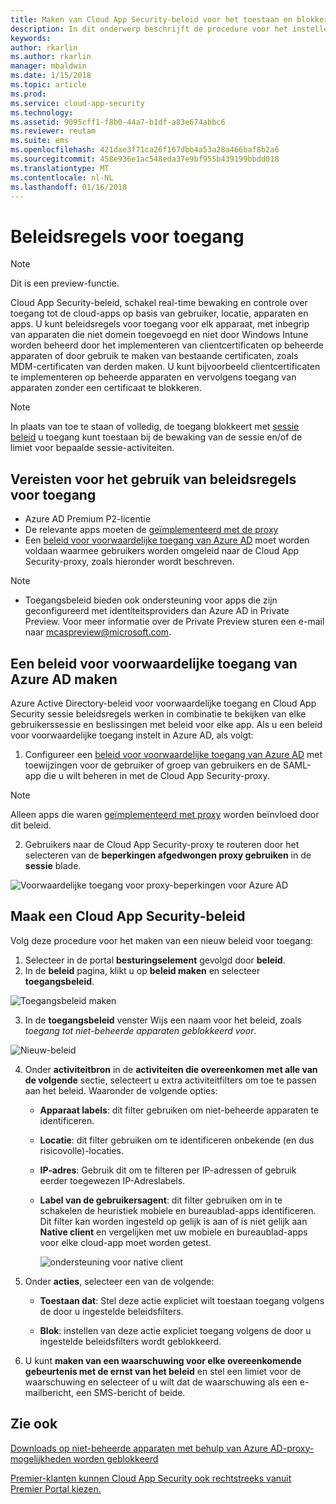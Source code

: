 ```yaml
---
title: Maken van Cloud App Security-beleid voor het toestaan en blokkeren van toegang | Microsoft Docs
description: In dit onderwerp beschrijft de procedure voor het instellen van een Proxy voor Cloud App Security-beleid voor het toestaan en blokkeren van toegang tot apps die zijn verbonden via Azure AD.
keywords: 
author: rkarlin
ms.author: rkarlin
manager: mbaldwin
ms.date: 1/15/2018
ms.topic: article
ms.prod: 
ms.service: cloud-app-security
ms.technology: 
ms.assetid: 9095cff1-f8b0-44a7-b1df-a83e674abbc6
ms.reviewer: reutam
ms.suite: ems
ms.openlocfilehash: 421dae3f71ca26f167dbb4a53a28a466baf8b2a6
ms.sourcegitcommit: 458e936e1ac548eda37e9bf955b439199bbdd018
ms.translationtype: MT
ms.contentlocale: nl-NL
ms.lasthandoff: 01/16/2018
---
```

# <a name="access-policies"></a>Beleidsregels voor toegang 

> [!NOTE]
> Dit is een preview-functie.

Cloud App Security-beleid, schakel real-time bewaking en controle over toegang tot de cloud-apps op basis van gebruiker, locatie, apparaten en apps. U kunt beleidsregels voor toegang voor elk apparaat, met inbegrip van apparaten die niet domein toegevoegd en niet door Windows Intune worden beheerd door het implementeren van clientcertificaten op beheerde apparaten of door gebruik te maken van bestaande certificaten, zoals MDM-certificaten van derden maken. U kunt bijvoorbeeld clientcertificaten te implementeren op beheerde apparaten en vervolgens toegang van apparaten zonder een certificaat te blokkeren. 

> [!NOTE]
> In plaats van toe te staan of volledig, de toegang blokkeert met [sessie beleid](session-policy-aad.md) u toegang kunt toestaan bij de bewaking van de sessie en/of de limiet voor bepaalde sessie-activiteiten. 

## <a name="prerequisites-to-using-access-policies"></a>Vereisten voor het gebruik van beleidsregels voor toegang

- Azure AD Premium P2-licentie
- De relevante apps moeten de [geïmplementeerd met de proxy](proxy-deployment-aad.md)
- Een [beleid voor voorwaardelijke toegang van Azure AD](https://docs.microsoft.com/azure/active-directory/active-directory-conditional-access-azure-portal) moet worden voldaan waarmee gebruikers worden omgeleid naar de Cloud App Security-proxy, zoals hieronder wordt beschreven.

> [!NOTE]
> - Toegangsbeleid bieden ook ondersteuning voor apps die zijn geconfigureerd met identiteitsproviders dan Azure AD in Private Preview. Voor meer informatie over de Private Preview sturen een e-mail naar mcaspreview@microsoft.com.

## <a name="create-an-azure-ad-conditional-access-policy"></a>Een beleid voor voorwaardelijke toegang van Azure AD maken

Azure Active Directory-beleid voor voorwaardelijke toegang en Cloud App Security sessie beleidsregels werken in combinatie te bekijken van elke gebruikerssessie en beslissingen met beleid voor elke app. Als u een beleid voor voorwaardelijke toegang instelt in Azure AD, als volgt:

1. Configureer een [beleid voor voorwaardelijke toegang van Azure AD](https://docs.microsoft.com/azure/active-directory/active-directory-conditional-access-azure-portal) met toewijzingen voor de gebruiker of groep van gebruikers en de SAML-app die u wilt beheren in met de Cloud App Security-proxy. 

  > [!NOTE]
  > Alleen apps die waren [geïmplementeerd met proxy](proxy-deployment-aad.md) worden beïnvloed door dit beleid.

2. Gebruikers naar de Cloud App Security-proxy te routeren door het selecteren van de **beperkingen afgedwongen proxy gebruiken** in de **sessie** blade.

 ![Voorwaardelijke toegang voor proxy-beperkingen voor Azure AD](./media/proxy-deploy-restrictions-aad.png)

## <a name="create-a-cloud-app-security-access-policy"></a>Maak een Cloud App Security-beleid 

Volg deze procedure voor het maken van een nieuw beleid voor toegang:

1. Selecteer in de portal **besturingselement** gevolgd door **beleid**.
2. In de **beleid** pagina, klikt u op **beleid maken** en selecteer **toegangsbeleid**.  

 ![Toegangsbeleid maken](./media/access-policy-menu.png)

3. In de **toegangsbeleid** venster Wijs een naam voor het beleid, zoals *toegang tot niet-beheerde apparaten geblokkeerd voor*.

 ![Nieuw-beleid](./media/access-policy-screen.png)

4. Onder **activiteitbron** in de **activiteiten die overeenkomen met alle van de volgende** sectie, selecteert u extra activiteitfilters om toe te passen aan het beleid. Waaronder de volgende opties: 
     
   - **Apparaat labels**: dit filter gebruiken om niet-beheerde apparaten te identificeren.

   - **Locatie**: dit filter gebruiken om te identificeren onbekende (en dus risicovolle)-locaties. 

   - **IP-adres**: Gebruik dit om te filteren per IP-adressen of gebruik eerder toegewezen IP-Adreslabels. 

   - **Label van de gebruikersagent**: dit filter gebruiken om in te schakelen de heuristiek mobiele en bureaublad-apps identificeren. Dit filter kan worden ingesteld op gelijk is aan of is niet gelijk aan **Native client** en vergelijken met uw mobiele en bureaublad-apps voor elke cloud-app moet worden getest.
  
       ![ondersteuning voor native client](./media/user-agent-tag.png)

5. Onder **acties**, selecteer een van de volgende: 

    - **Toestaan dat**: Stel deze actie expliciet wilt toestaan toegang volgens de door u ingestelde beleidsfilters.

    - **Blok**: instellen van deze actie expliciet toegang volgens de door u ingestelde beleidsfilters wordt geblokkeerd. 

6. U kunt **maken van een waarschuwing voor elke overeenkomende gebeurtenis met de ernst van het beleid** en stel een limiet voor de waarschuwing en selecteer of u wilt dat de waarschuwing als een e-mailbericht, een SMS-bericht of beide.




 
## <a name="see-also"></a>Zie ook  
[Downloads op niet-beheerde apparaten met behulp van Azure AD-proxy-mogelijkheden worden geblokkeerd](use-case-proxy-block-session-aad.md)   

[Premier-klanten kunnen Cloud App Security ook rechtstreeks vanuit Premier Portal kiezen.](https://premier.microsoft.com/)  
  
  